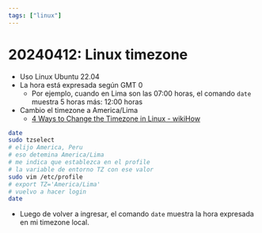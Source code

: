 ```yaml
---
tags: ["linux"]
---
```


# 20240412: Linux timezone

<TagsLinks />

- Uso Linux Ubuntu 22.04
- La hora está expresada según GMT 0
	- Por ejemplo, cuando en Lima son las 07:00 horas, el comando `date` muestra 5 horas más: 12:00 horas
- Cambio el timezone a America/Lima
	- [4 Ways to Change the Timezone in Linux - wikiHow](https://www.wikihow.com/Change-the-Timezone-in-Linux)

```sh
date
sudo tzselect
# elijo America, Peru
# eso detemina America/Lima
# me indica que establezca en el profile
# la variable de entorno TZ con ese valor
sudo vim /etc/profile
# export TZ='America/Lima'
# vuelvo a hacer login
date
```

- Luego de volver a ingresar, el comando `date` muestra la hora expresada en mi timezone local.